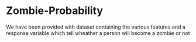 # Zombie-Probability

We have been provided with dataset containing the various features and a response variable which tell wheather a person will become a zombie or not
